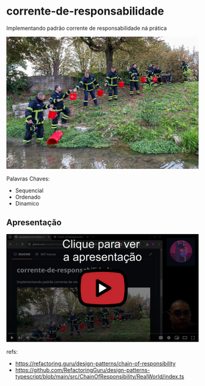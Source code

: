 # corrente-de-responsabilidade

Implementando padrão corrente de responsabilidade ná prática

![imagem](./static/corrente_humana_b.jpg)

<!-- image src https://www.fnweb.de/orte/buchen_artikel,-buchen-eimerkette-und-historische-loeschuebung-_arid,1099453.html?&npg -->

Palavras Chaves:

-   Sequencial
-   Ordenado
-   Dinamico

## Apresentação

[![thumb](./static/vid_thumb.jpg)](https://www.youtube.com/watch?v=fW8NvmkgNlA)

refs:

-   https://refactoring.guru/design-patterns/chain-of-responsibility
-   https://github.com/RefactoringGuru/design-patterns-typescript/blob/main/src/ChainOfResponsibility/RealWorld/index.ts
